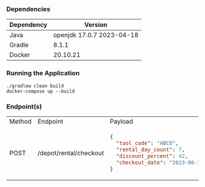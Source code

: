 ### Dependencies


| Dependency | Version                    |
|------------|----------------------------|
| Java       | openjdk 17.0.7 2023-04-18  |
| Gradle     | 8.1.1                      |
| Docker     | 20.10.21                   |


### Running the Application
```
./gradlew clean build
docker-compose up --build
```

### Endpoint(s)
<table>
  <tr>
    <td> Method </td>
    <td> Endpoint </td>
    <td> Payload</td>
  </tr>

  <tr>
    <td> POST </td>
    <td> /depot/rental/checkout </td>
    <td>

```json
{
  "tool_code": "ABCD",
  "rental_day_count": 7,
  "discount_percent": 42,
  "checkout_date": "2023-06-13"
}
```

</td>
  </tr>
</table>
